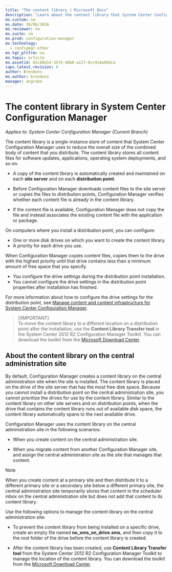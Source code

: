 ```yaml
---
title: "The content library | Microsoft Docs"
description: "Learn about the content library that System Center Configuration Manager uses to reduce the overall size of distributed content."
ms.custom: na
ms.date: 10/06/2016
ms.reviewer: na
ms.suite: na
ms.prod: configuration-manager
ms.technology:
  - configmgr-other
ms.tgt_pltfrm: na
ms.topic: article
ms.assetid: 65c88e54-3574-48b0-a127-9cc914a89dca
caps.latest.revision: 4
author: Brendunsms.author: brendunsmanager: angrobe
---
```

# The content library in System Center Configuration Manager*Applies to: System Center Configuration Manager (Current Branch)*
The content library is a single-instance store of content that System Center Configuration Manager uses to reduce the overall size of the combined body of content that you distribute. The content library stores all content files for software updates, applications, operating system deployments, and so on.

 - A copy of the content library is automatically created and maintained on each **site server** and on each **distribution point**.

 - Before Configuration Manager downloads content files to the site server or copies the files to distribution points, Configuration Manager verifies whether each content file is already in the content library.
 - If the content file is available, Configuration Manager does not copy the file and instead associates the existing content file with the application or package.

On computers where you install a distribution point, you can configure:

- One or more disk drives on which you want to create the content library.
- A priority for each drive you use.

When Configuration Manager copies content files, copies them to the drive with the highest priority until that drive contains less than a minimum amount of free space that you specify.
- You configure the drive settings during the distribution point installation.
- You cannot configure the drive settings in the distribution point properties after installation has finished.


For more information about how to configure the drive settings for the distribution point, see [Manage content and content infrastructure for System Center Configuration Manager](../../../core/servers/deploy/configure/manage-content-and-content-infrastructure.md).  


>  [!IMPORTANT]  
>  To move the content library to a different location on a distribution point after the installation, use the **Content Library Transfer tool** in the System Center 2012 R2 Configuration Manager Toolkit. You can download the toolkit from the [Microsoft Download Center](http://go.microsoft.com/fwlink/?LinkId=279566).  

## About the content library on the central administration site  
 By default, Configuration Manager creates a content library on the central administration site when the site is installed. The content library is placed on the drive of the site server that has the most free disk space. Because you cannot install a distribution point on the central administration site, you cannot prioritize the drives for use by the content library. Similar to the content library on other site servers and on distribution points, when the drive that contains the content library runs out of available disk space, the content library automatically spans to the next available drive.  

 Configuration Manager uses the content library on the central administration site in the following scenarios:  

-   When you create content on the central administration site.  

-   When you migrate content from another Configuration Manager site, and assign the central administration site as the site that manages that content.  

> [!NOTE]  
>  When you create content at a primary site and then distribute it to a different primary site or a secondary site below a different primary site, the central administration site temporarily stores that content in the scheduler inbox on the central administration site but does not add that content to its content library.  

 Use the following options to manage the content library on the central administration site:  

-   To prevent the content library from being installed on a specific drive, create an empty file named **no_sms_on_drive.sms**, and then copy it to the root folder of the drive before the content library is created.  

-   After the content library has been created, use **Content Library Transfer tool** from the System Center 2012 R2 Configuration Manager Toolkit to manage the location of the content library. You can download the toolkit from the [Microsoft Download Center](http://go.microsoft.com/fwlink/?LinkId=279566).  
